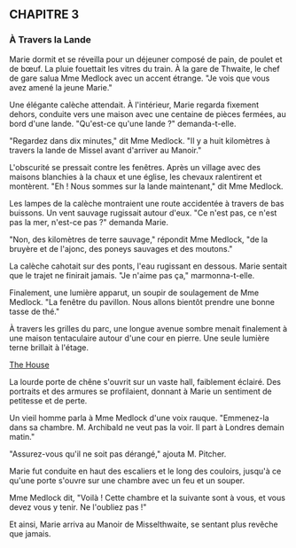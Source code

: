 ## CHAPITRE 3
### À Travers la Lande
Marie dormit et se réveilla pour un déjeuner composé de pain, de poulet et de bœuf. La pluie fouettait les vitres du train. À la gare de Thwaite, le chef de gare salua Mme Medlock avec un accent étrange. "Je vois que vous avez amené la jeune Marie."

Une élégante calèche attendait. À l'intérieur, Marie regarda fixement dehors, conduite vers une maison avec une centaine de pièces fermées, au bord d'une lande. "Qu'est-ce qu'une lande ?" demanda-t-elle.

"Regardez dans dix minutes," dit Mme Medlock. "Il y a huit kilomètres à travers la lande de Missel avant d'arriver au Manoir."

L'obscurité se pressait contre les fenêtres. Après un village avec des maisons blanchies à la chaux et une église, les chevaux ralentirent et montèrent. "Eh ! Nous sommes sur la lande maintenant," dit Mme Medlock.

Les lampes de la calèche montraient une route accidentée à travers de bas buissons. Un vent sauvage rugissait autour d'eux. "Ce n'est pas, ce n'est pas la mer, n'est-ce pas ?" demanda Marie.

"Non, des kilomètres de terre sauvage," répondit Mme Medlock, "de la bruyère et de l'ajonc, des poneys sauvages et des moutons."

La calèche cahotait sur des ponts, l'eau rugissant en dessous. Marie sentait que le trajet ne finirait jamais. "Je n'aime pas ça," marmonna-t-elle.

Finalement, une lumière apparut, un soupir de soulagement de Mme Medlock. "La fenêtre du pavillon. Nous allons bientôt prendre une bonne tasse de thé."

À travers les grilles du parc, une longue avenue sombre menait finalement à une maison tentaculaire autour d'une cour en pierre. Une seule lumière terne brillait à l'étage.

[The House](chapter_3.jpeg)

La lourde porte de chêne s'ouvrit sur un vaste hall, faiblement éclairé. Des portraits et des armures se profilaient, donnant à Marie un sentiment de petitesse et de perte.

Un vieil homme parla à Mme Medlock d'une voix rauque. "Emmenez-la dans sa chambre. M. Archibald ne veut pas la voir. Il part à Londres demain matin."

"Assurez-vous qu'il ne soit pas dérangé," ajouta M. Pitcher.

Marie fut conduite en haut des escaliers et le long des couloirs, jusqu'à ce qu'une porte s'ouvre sur une chambre avec un feu et un souper.

Mme Medlock dit, "Voilà ! Cette chambre et la suivante sont à vous, et vous devez vous y tenir. Ne l'oubliez pas !"

Et ainsi, Marie arriva au Manoir de Misselthwaite, se sentant plus revêche que jamais.